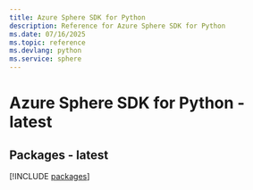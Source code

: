 ```yaml
---
title: Azure Sphere SDK for Python
description: Reference for Azure Sphere SDK for Python
ms.date: 07/16/2025
ms.topic: reference
ms.devlang: python
ms.service: sphere
---
```

# Azure Sphere SDK for Python - latest
## Packages - latest
[!INCLUDE [packages](sphere-index.md)]